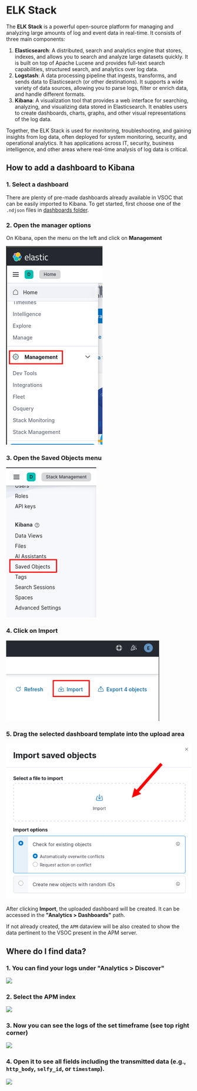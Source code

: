 # ELK Stack

The **ELK Stack** is a powerful open-source platform for managing and analyzing large amounts of log and event data in real-time. It consists of three main components:

1. **Elasticsearch**: A distributed, search and analytics engine that stores, indexes, and allows you to search and analyze large datasets quickly. It is built on top of Apache Lucene and provides full-text search capabilities, structured search, and analytics over log data.
2. **Logstash**: A data processing pipeline that ingests, transforms, and sends data to Elasticsearch (or other destinations). It supports a wide variety of data sources, allowing you to parse logs, filter or enrich data, and handle different formats.
3. **Kibana**: A visualization tool that provides a web interface for searching, analyzing, and visualizing data stored in Elasticsearch. It enables users to create dashboards, charts, graphs, and other visual representations of the log data.

Together, the ELK Stack is used for monitoring, troubleshooting, and gaining insights from log data, often deployed for system monitoring, security, and operational analytics. It has applications across IT, security, business intelligence, and other areas where real-time analysis of log data is critical. 

## How to add a dashboard to Kibana

### 1. Select a dashboard 

There are plenty of pre-made dashboards already available in VSOC that can be easily imported to Kibana. To get started, first choose one of the `.ndjson` files in [dashboards folder](/elk/dashboards).

### 2. Open the manager options

On Kibana, open the menu on the left and click on **Management** 

![](./figures/dashboards_1.png)

### 3. Open the **Saved Objects** menu

![](./figures/dashboards_2.png)

### 4. Click on **Import**

![](./figures/dashboards_3.png)

### 5. Drag the selected dashboard template into the upload area

![](./figures/dashboards_4.png)

After clicking **Import**, the uploaded dashboard will be created. It can be accessed in the **"Analytics > Dashboards"** path. 

If not already created, the `APM` dataview will be also created to show the data pertinent to the VSOC present in the APM server. 

## Where do I find data?

### 1. You can find your logs under "Analytics > Discover"

![](./figures/elk1.png)

### 2. Select the APM index

![](./figures/elk2.png)

### 3. Now you can see the logs of the set timeframe (see top right corner)

![](./figures/elk3.png)

### 4. Open it to see all fields including the transmitted data (e.g., `http_body`, `selfy_id`, or `timestamp`).

![](./figures/elk4.png)
